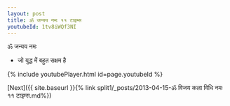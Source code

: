```yaml
---
layout: post
title: ॐ जन्यय नमः ११ टाइम्स
youtubeId: 1tv8iWQf3NI
---
```

 
 
 ॐ जन्यय नमः  
 
 -  जो युद्ध में बहुत सक्षम है 
 
  
 
  
 
 
 
 
 
 


{% include youtubePlayer.html id=page.youtubeId %}
 
[Next]({{ site.baseurl }}{% link  split1/_posts/2013-04-15-ॐ विजय कला विधि नमः ११ टाइम्स.md%})
 

